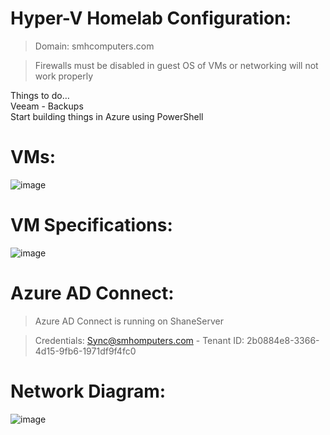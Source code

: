 # Hyper-V Homelab Configuration:

>Domain: smhcomputers.com

>Firewalls must be disabled in guest OS of VMs or networking will not work properly

Things to do…<br>
Veeam - Backups<br>
Start building things in Azure using PowerShell<br>

# VMs:
![image](https://github.com/shanebagel/Homelab-Configuration/assets/99091402/96c4b1bf-e276-400a-a985-b35732ac00ab)


# VM Specifications:
![image](https://github.com/shanebagel/Homelab-Configuration/assets/99091402/35980032-8b28-4fd9-bad3-ea9d6781d1a7)


# Azure AD Connect:

>Azure AD Connect is running on ShaneServer

>Credentials: Sync@smhomputers.com - Tenant ID: 2b0884e8-3366-4d15-9fb6-1971df9f4fc0

# Network Diagram:
![image](https://github.com/shanebagel/Homelab-Configuration/assets/99091402/f1198526-8ad0-460c-86d9-43e4f059f63a)
